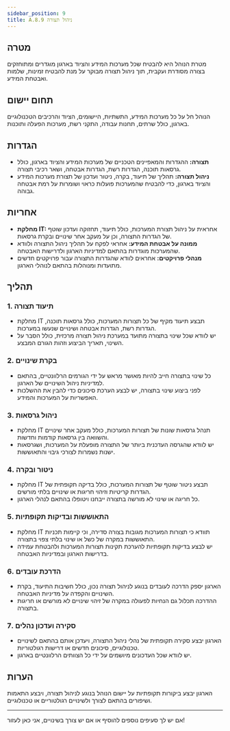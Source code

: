 ```yaml
---
sidebar_position: 9  
title: A.8.9 ניהול תצורה
---
```


## מטרה  
מטרת הנוהל היא להבטיח שכל מערכות המידע והציוד בארגון מוגדרים ומתוחזקים בצורה מסודרת ועקבית, תוך ניהול תצורה מבוקר על מנת להבטיח זמינות, שלמות ואבטחת המידע.

## תחום יישום  
הנוהל חל על כל מערכות המידע, התשתיות, היישומים, הציוד והרכיבים הטכנולוגיים בארגון, כולל שרתים, תחנות עבודה, התקני רשת, מערכות הפעלה ותוכנות.

## הגדרות  
- **תצורה:** ההגדרות והמאפיינים הטכניים של מערכות המידע והציוד בארגון, כולל גרסאות תוכנה, הגדרות רשת, הגדרות אבטחה, ושאר רכיבי תצורה.
- **ניהול תצורה:** תהליך של תיעוד, בקרה, ניטור ועדכון של תצורת מערכות המידע והציוד בארגון, כדי להבטיח שהמערכות פועלות כראוי ושומרות על רמת אבטחה גבוהה.

## אחריות  
- **מחלקת IT:** אחראית על ניהול תצורת המערכות, כולל תיעוד, תחזוקה ועדכון שוטף של הגדרות התצורה, וכן על מעקב אחר שינויים ובקרת גרסאות.
- **ממונה על אבטחת המידע:** אחראי לפקח על תהליך ניהול התצורה ולוודא שהמערכות מוגדרות בהתאם למדיניות הארגון ולדרישות האבטחה.
- **מנהלי פרויקטים:** אחראים לוודא שהגדרות התצורה עבור פרויקטים חדשים מתועדות ומנוהלות בהתאם לנוהלי הארגון.

## תהליך  
### 1. תיעוד תצורה  
- מחלקת IT תבצע תיעוד מקיף של כל תצורות המערכות, כולל גרסאות תוכנה, הגדרות רשת, הגדרות אבטחה ושינויים שנעשו במערכות.
- יש לוודא שכל שינוי בתצורה מתועד במערכת ניהול תצורה מרכזית, כולל הסבר על השינוי, תאריך הביצוע וזהות הגורם המבצע.

### 2. בקרת שינויים  
- כל שינוי בתצורה חייב להיות מאושר מראש על ידי הגורמים הרלוונטיים, בהתאם למדיניות ניהול השינויים של הארגון.
- לפני ביצוע שינוי בתצורה, יש לבצע הערכת סיכונים כדי להבין את ההשלכות האפשריות על המערכות והמידע.

### 3. ניהול גרסאות  
- מחלקת IT תנהל גרסאות שונות של תצורות המערכות, כולל מעקב אחר שינויים והשוואה בין גרסאות קודמות וחדשות.
- יש לוודא שהגרסה העדכנית ביותר של התצורה מופעלת על המערכות, ושגרסאות ישנות נשמרות לצורכי גיבוי והתאוששות.

### 4. ניטור ובקרה  
- מחלקת IT תבצע ניטור שוטף של תצורות המערכות, כולל בדיקה תקופתית של הגדרות קריטיות וזיהוי חריגות או שינויים בלתי מורשים.
- כל חריגה או שינוי לא מורשה בתצורה ייבחנו ויטופלו בהתאם לנהלי הארגון.

### 5. התאוששות ובדיקות תקופתיות  
- מחלקת IT תוודא כי תצורות המערכות מגובות בצורה סדירה, וכי קיימות תכניות התאוששות במקרה של כשל או שינוי בלתי צפוי בתצורה.
- יש לבצע בדיקות תקופתיות להערכת תקינות תצורות המערכות ולהבטחת עמידה בדרישות הארגון ובמדיניות האבטחה.

### 6. הדרכת עובדים  
- הארגון יספק הדרכה לעובדים בנוגע לניהול תצורה נכון, כולל חשיבות התיעוד, בקרת השינויים והקפדה על מדיניות האבטחה.
- ההדרכה תכלול גם הנחיות לפעולה במקרה של זיהוי שינויים לא מורשים או חריגות בתצורה.

### 7. סקירה ועדכון נהלים  
- הארגון יבצע סקירה תקופתית של נהלי ניהול התצורה, ויעדכן אותם בהתאם לשינויים טכנולוגיים, סיכונים חדשים או דרישות רגולטוריות.
- יש לוודא שכל העדכונים מיושמים על ידי כל הצוותים הרלוונטיים בארגון.

## הערות  
הארגון יבצע ביקורות תקופתיות על יישום הנוהל בנוגע לניהול תצורה, ויבצע התאמות ושיפורים בהתאם לצורך ולשינויים רגולטוריים או טכנולוגיים.

---

אם יש לך סעיפים נוספים להוסיף או אם יש צורך בשינויים, אני כאן לעזור!